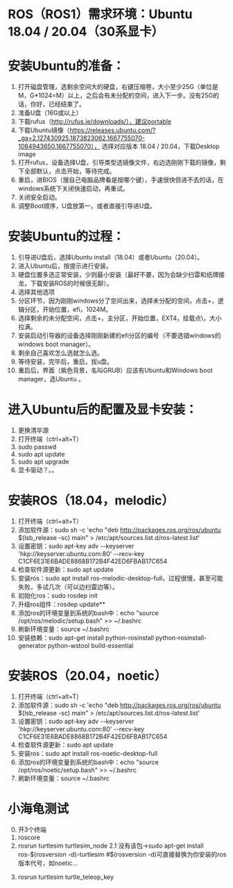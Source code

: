 # ROS（ROS1）需求环境：Ubuntu 18.04 / 20.04（30系显卡）

# 安装Ubuntu的准备：
1. 打开磁盘管理，选剩余空间大的硬盘，右键压缩卷，大小至少25G（单位是M，G*1024=M）以上，之后会有未分配的空间，进入下一步。没有25G的话，你好，已经结束了。
2. 准备U盘（16G或以上）
3. 下载rufus（http://rufus.ie/downloads/），建议portable
4. 下载Ubuntu镜像（https://releases.ubuntu.com/?_ga=2.127430925.1873823062.1667755070-1084943650.1667755070），
   选择对应版本 18.04 / 20.04，下载Desktop image
5. 打开rufus，设备选择U盘，引导类型选镜像文件，右边选刚刚下载的镜像，剩下全部默认，点击开始，等待完成。
6. 重启，进BIOS（搜自己电脑品牌看是按哪个键），手速很快但进不去的话，在windows系统下关闭快速启动，再重试。
7. 关闭安全启动。
8. 调整Boot顺序，U盘放第一，或者直接引导进U盘。

# 安装Ubuntu的过程：
1. 引导进U盘后，选择Ubuntu install（18.04）或者Ubuntu（20.04）。
2. 进入Ubuntu后，按提示进行安装。
3. 硬盘位置多选正常安装，少则最小安装（最好不要，因为会缺少扫雷和纸牌接龙，下载安装ROS的时候很无聊）。
4. 选择其他选项
5. 分区环节，因为刚刚windows分了空间出来，选择未分配的空间，点击+，逻辑分区，开始位置，efi，1024M。
6. 选择剩余的未分配空间，点击+，主分区，开始位置，EXT4，挂载点\，大小拉满。
7. 安装启动引导器的设备选择刚刚新建的efi分区的编号（不要选错windows的windows boot manager）。
8. 剩余自己喜欢怎么选就怎么选。
9. 等待安装，完毕后，重启，拔u盘。 
10. 重启后，界面（紫色背景，名叫GRUB）应该有Ubuntu和Windows boot manager，选Ubuntu 。

# 进入Ubuntu后的配置及显卡安装：
1. 更换清华源
2. 打开终端（ctrl+alt+T）
2. sudo passwd
3. sudo apt update
4. sudo apt upgrade
5. 显卡驱动？。。
# 安装ROS（18.04，melodic）
1. 打开终端（ctrl+alt+T）
2. 添加软件源：sudo sh -c 'echo "deb http://packages.ros.org/ros/ubuntu $(lsb_release -sc) main" > /etc/apt/sources.list.d/ros-latest.list'
3. 设置密钥：sudo apt-key adv --keyserver 'hkp://keyserver.ubuntu.com:80' --recv-key C1CF6E31E6BADE8868B172B4F42ED6FBAB17C654
4. 检查软件源更新：sudo apt update
5. 安装ros：sudo apt install ros-melodic-desktop-full，过程很慢，甚至可能失败，多试几次（可以边扫雷边等）。
6. 初始化ros：sudo rosdep init
7. 升级ros组件：rosdep update**
8. 添加ros的环境变量到系统的bash中：echo "source /opt/ros/melodic/setup.bash" >> ~/.bashrc
9. 刷新环境变量：source ~/.bashrc
10. 安装依赖：sudo apt-get install python-rosinstall python-rosinstall-generator python-wstool build-essential

# 安装ROS（20.04，noetic）
1. 打开终端（ctrl+alt+T）
2. 添加软件源：sudo sh -c 'echo "deb http://packages.ros.org/ros/ubuntu $(lsb_release -sc) main" > /etc/apt/sources.list.d/ros-latest.list'
3. 设置密钥：sudo apt-key adv --keyserver 'hkp://keyserver.ubuntu.com:80' --recv-key C1CF6E31E6BADE8868B172B4F42ED6FBAB17C654
4. 检查软件源更新：sudo apt update
5. 安装ros：sudo apt install ros-noetic-desktop-full
6. 添加ros的环境变量到系统的bash中：echo "source /opt/ros/noetic/setup.bash" >> ~/.bashrc
7. 刷新环境变量：source ~/.bashrc

# 小海龟测试
0. 开3个终端
1. roscore
2. rosrun turtlesim turtlesim_node
2.1 没有该包->sudo apt-get install ros-$(rosversion -d)-turtlesim 
    #$(rosversion -d)可直接替换为你安装的ros版本代号，如noetic...<p>
3. rosrun turtlesim turtle_teleop_key
